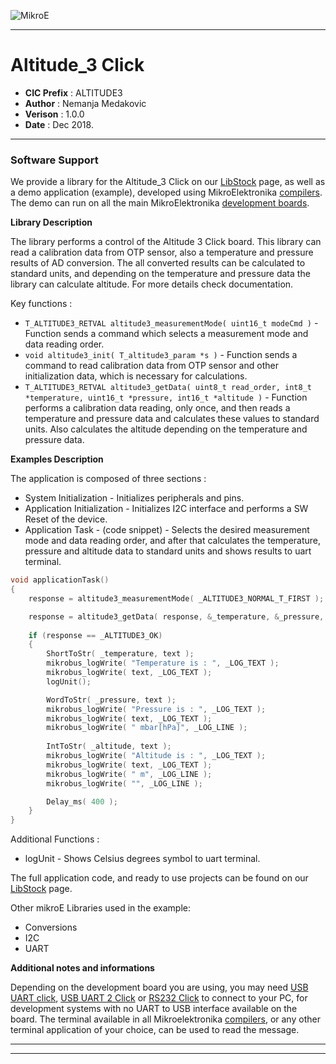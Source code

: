 ![MikroE](http://www.mikroe.com/img/designs/beta/logo_small.png)

---

# Altitude_3 Click

- **CIC Prefix**  : ALTITUDE3
- **Author**      : Nemanja Medakovic
- **Verison**     : 1.0.0
- **Date**        : Dec 2018.

---


### Software Support

We provide a library for the Altitude_3 Click on our [LibStock](https://libstock.mikroe.com/projects/view/2695/altitude-3-click) 
page, as well as a demo application (example), developed using MikroElektronika 
[compilers](http://shop.mikroe.com/compilers). The demo can run on all the main 
MikroElektronika [development boards](http://shop.mikroe.com/development-boards).

**Library Description**

The library performs a control of the Altitude 3 Click board.
This library can read a calibration data from OTP sensor, also a temperature and pressure results of AD conversion.
The all converted results can be calculated to standard units, and depending on the temperature and pressure data 
the library can calculate altitude.
For more details check documentation.

Key functions :

- ``` T_ALTITUDE3_RETVAL altitude3_measurementMode( uint16_t modeCmd ) ``` - Function sends a command which selects a measurement mode and data reading order.
- ``` void altitude3_init( T_altitude3_param *s ) ``` - Function sends a command to read calibration data from OTP sensor and other initialization data, 
  which is necessary for calculations.
- ``` T_ALTITUDE3_RETVAL altitude3_getData( uint8_t read_order, int8_t *temperature, uint16_t *pressure, int16_t *altitude ) ``` - Function performs a calibration data reading, 
  only once, and then reads a temperature and pressure data and calculates these values to standard units. Also calculates the altitude depending on the temperature and pressure data.

**Examples Description**

The application is composed of three sections :

- System Initialization - Initializes peripherals and pins.
- Application Initialization - Initializes I2C interface and performs a SW Reset of the device.
- Application Task - (code snippet) - Selects the desired measurement mode and data reading order, and after that 
  calculates the temperature, pressure and altitude data to standard units and shows results to uart terminal.


```.c
void applicationTask()
{
    response = altitude3_measurementMode( _ALTITUDE3_NORMAL_T_FIRST );

    response = altitude3_getData( response, &_temperature, &_pressure, &_altitude );
    
    if (response == _ALTITUDE3_OK)
    {
        ShortToStr( _temperature, text );
        mikrobus_logWrite( "Temperature is : ", _LOG_TEXT );
        mikrobus_logWrite( text, _LOG_TEXT );
        logUnit();

        WordToStr( _pressure, text );
        mikrobus_logWrite( "Pressure is : ", _LOG_TEXT );
        mikrobus_logWrite( text, _LOG_TEXT );
        mikrobus_logWrite( " mbar[hPa]", _LOG_LINE );
    
        IntToStr( _altitude, text );
        mikrobus_logWrite( "Altitude is : ", _LOG_TEXT );
        mikrobus_logWrite( text, _LOG_TEXT );
        mikrobus_logWrite( " m", _LOG_LINE );
        mikrobus_logWrite( "", _LOG_LINE );

        Delay_ms( 400 );
    }
}
```

Additional Functions :

- logUnit - Shows Celsius degrees symbol to uart terminal.

The full application code, and ready to use projects can be found on our 
[LibStock](https://libstock.mikroe.com/projects/view/2695/altitude-3-click) page.

Other mikroE Libraries used in the example:

- Conversions
- I2C
- UART

**Additional notes and informations**

Depending on the development board you are using, you may need 
[USB UART click](http://shop.mikroe.com/usb-uart-click), 
[USB UART 2 Click](http://shop.mikroe.com/usb-uart-2-click) or 
[RS232 Click](http://shop.mikroe.com/rs232-click) to connect to your PC, for 
development systems with no UART to USB interface available on the board. The 
terminal available in all Mikroelektronika 
[compilers](http://shop.mikroe.com/compilers), or any other terminal application 
of your choice, can be used to read the message.

---
---
